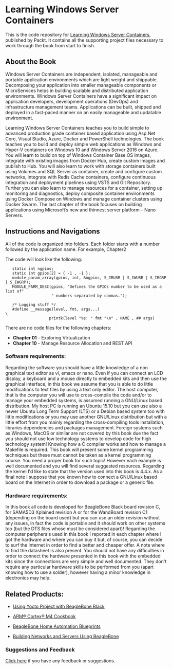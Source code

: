 # Learning Windows Server Containers
This is the code repository for [Learning Windows Server Containers](https://www.packtpub.com/virtualization-and-cloud/learning-windows-server-containers?utm_source=github&utm_medium=repository&utm_content=9781785887932), published by Packt. It contains all the supporting project files necessary to work through the book from start to finish.

## About the Book


Windows Server Containers are independent, isolated, manageable and portable application environments which are light weight and shippable. Decomposing your application into smaller manageable components or MicroServices helps in building scalable and distributed application environments. Windows Server Containers have a significant impact on application developers, development operations (DevOps) and infrastructure management teams. Applications can be built, shipped and deployed in a fast-paced manner on an easily manageable and updatable environment.

Learning Windows Server Containers teaches you to build simple to advanced production grade container based application using Asp.Net Core, Visual Studio, Azure, Docker and PowerShell technologies. The book teaches you to build and deploy simple web applications as Windows and Hyper-V containers on Windows 10 and Windows Server 2016 on Azure. You will learn to build on top of Windows Container Base OS Images, integrate with existing images from Docker Hub, create custom images and publish to Hub. You will also learn to work with storage containers built using Volumes and SQL Server as container, create and configure custom networks, integrate with Redis Cache containers, configure continuous integration and deployment pipelines using VSTS and Git Repository. Further you can also learn to manage resources for a container, setting up monitoring and diagnostics, deploy composite container environments using Docker Compose on Windows and manage container clusters using Docker Swarm. The last chapter of the book focuses on building applications using Microsoft’s new and thinnest server platform – Nano Servers.

## Instructions and Navigations
All of the code is organized into folders. Each folder starts with a number followed by the application name. For example, Chapter2

The code will look like the following:
       
       static int ngpios;
       static int gpios[2] = { -1 , -1 };
       module_param_array(gpios, int, &ngpios, S_IRUSR | S_IWUSR | S_IRGRP | S_IWGRP);
       MODULE_PARM_DESC(gpios, "Defines the GPIOs number to be used as a list of"
                        " numbers separated by commas.");

       /* Logging stuff */
       #define __message(level, fmt, args...)                                  \
                       printk(level "%s: " fmt "\n" , NAME , ## args)

There are no code files for the following chapters:

- **Chapter 01**  - Exploring Virtualization
- **Chapter 10**  - Manage Resource Allocation and REST API

### Software requirements:

Regarding the software you should have a little knowledge of a non graphical text editor as
vi, emacs or nano. Even if you can connect an LCD display, a keyboard and a mouse
directly to embedded kits and then use the graphical interface, in this book we assume that
you is able to do little modifications to text files by using a text only editor.
The host computer, that is the computer you will use to cross-compile the code and/or to
manage your embedded systems, is assumed running a GNU/Linux based distribution. My
host PC is running an Ubuntu 15.10 but you can use also a newer Ubuntu Long Term
Support (LTS) or a Debian based system too with little modifications or you may use
another GNU/Linux distribution but with a little effort from you mainly regarding the
cross-compiling tools installation, libraries dependencies and packages management.
Foreign systems such as Windows, MacOS or similar are not covered by this book due the
fact you should not use low technology systems to develop code for high technology
system!
Knowing how a C compiler works and how to manage a Makefile is required.
This book will present some kernel programming techniques but these must cannot be
taken as a kernel programming course. You need a proper book for such topic! However each
example is well documented and you will find several suggested resources. Regarding the
kernel I'd like to state that the version used into this book is 4.4.x.
As a final note I suppose that you known how to connect a GNU/Linux based board on the
Internet in order to download a package or a generic file.

### Hardware requirements:

In this book all code is developed for BeagleBone Black board revision C, for SAMA5D3
Xplained revision A or for the WandBoard revision C1 (depending on the board used) but
you can use an older revision without any issues, in fact the code is portable and it should
work on other systems too (but the DTS files whose must be considered apart)!
Regarding the computer peripherals used in this book I reported in each chapter where I
got the hardware and where you can buy it but, of course, you can decide to surf the
Internet in order to find a better and cheaper offer. A note where to find the datasheet is
also present.
You should not have any difficulties in order to connect the hardware presented in this
book with the embedded kits since the connections are very simple and well documented.
They don't require any particular hardware skills to be performed from you (apart knowing
how to use a solder), however having a minor knowledge in electronics may help.


## Related Products:

* [Using Yocto Project with BeagleBone Black]( https://www.packtpub.com/hardware-and-creative/yocto-beaglebone?utm_source=github&utm_medium=repository&utm_content=9781785289736 )

* [ARM® Cortex® M4 Cookbook]( https://www.packtpub.com/hardware-and-creative/arm-cortex-m4-cookbook?utm_source=github&utm_medium=repository&utm_content=9781782176503 )

* [BeagleBone Home Automation Blueprints]( https://www.packtpub.com/hardware-and-creative/beaglebone-home-automation-blueprints?utm_source=github&utm_medium=repository&utm_content=9781783986026 )

* [Building Networks and Servers Using BeagleBone]( https://www.packtpub.com/hardware-and-creative/building-networks-and-servers-using-beaglebone?utm_source=github&utm_medium=repository&utm_content=9781784390204 )

### Suggestions and Feedback
[Click here]( https://docs.google.com/forms/d/e/1FAIpQLSe5qwunkGf6PUvzPirPDtuy1Du5Rlzew23UBp2S-P3wB-GcwQ/viewform ) if you have any feedback or suggestions.


